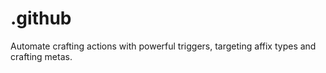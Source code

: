 # .github
Automate crafting actions with powerful triggers, targeting affix types and crafting metas.
